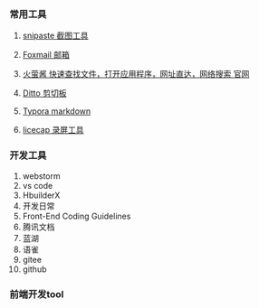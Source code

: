 ### 常用工具

1. [snipaste 截图工具](https://pc.qq.com/detail/8/detail_22868.html)

2. [Foxmail 邮箱](https://www.foxmail.com/)

3. [火萤酱 快速查找文件，打开应用程序，网址直达，网络搜索  官网](https://www.huochaipro.com/)

4. [Ditto 剪切板 ](https://pc.qq.com/detail/11/detail_24411.html)

5. [Typora markdown](https://typora.io/)

6. [licecap 录屏工具](http://xiazai.zol.com.cn/detail/45/446880.shtml)

### 开发工具

1. webstorm
2. vs code
3. HbuilderX
4. 开发日常
5. Front-End Coding Guidelines
6. 腾讯文档
7. 蓝湖
8. 语雀
9. gitee
10. github

### 前端开发tool
